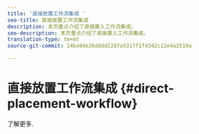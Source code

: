 ```yaml
---
title: '直接放置工作流集成 '
seo-title: 直接放置工作流集成
description: 本页重点介绍了直接置入工作流集成。
seo-description: 本页重点介绍了直接置入工作流集成。
translation-type: tm+mt
source-git-commit: 14ba9de26dddd2287a5317f1f4342c12e4a2510a

---
```



# 直接放置工作流集成 {#direct-placement-workflow}

了解更多.